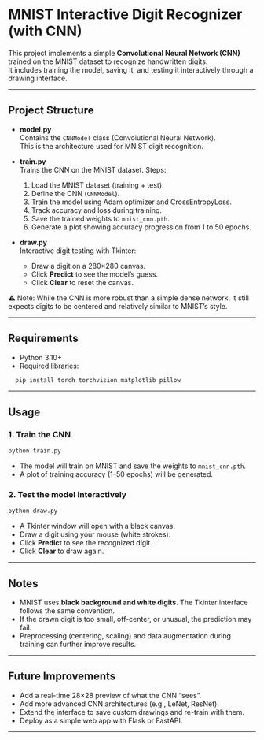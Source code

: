 # MNIST Interactive Digit Recognizer (with CNN)

This project implements a simple **Convolutional Neural Network (CNN)** trained on the MNIST dataset to recognize handwritten digits.  
It includes training the model, saving it, and testing it interactively through a drawing interface.

---

## Project Structure

- **model.py**  
  Contains the `CNNModel` class (Convolutional Neural Network).  
  This is the architecture used for MNIST digit recognition.

- **train.py**  
  Trains the CNN on the MNIST dataset. Steps:  
  1. Load the MNIST dataset (training + test).  
  2. Define the CNN (`CNNModel`).  
  3. Train the model using Adam optimizer and CrossEntropyLoss.  
  4. Track accuracy and loss during training.  
  5. Save the trained weights to `mnist_cnn.pth`.  
  6. Generate a plot showing accuracy progression from 1 to 50 epochs.

- **draw.py**  
  Interactive digit testing with Tkinter:  
  - Draw a digit on a 280×280 canvas.  
  - Click **Predict** to see the model’s guess.  
  - Click **Clear** to reset the canvas.  

⚠️ Note: While the CNN is more robust than a simple dense network, it still expects digits to be centered and relatively similar to MNIST’s style.

---

## Requirements

- Python 3.10+  
- Required libraries:

```bash
  pip install torch torchvision matplotlib pillow
````

---

## Usage

### 1. Train the CNN

```bash
python train.py
```

- The model will train on MNIST and save the weights to `mnist_cnn.pth`.
- A plot of training accuracy (1–50 epochs) will be generated.

### 2. Test the model interactively

```bash
python draw.py
```

- A Tkinter window will open with a black canvas.
- Draw a digit using your mouse (white strokes).
- Click **Predict** to see the recognized digit.
- Click **Clear** to draw again.

---

## Notes

- MNIST uses **black background and white digits**. The Tkinter interface follows the same convention.
- If the drawn digit is too small, off-center, or unusual, the prediction may fail.
- Preprocessing (centering, scaling) and data augmentation during training can further improve results.

---

## Future Improvements

- Add a real-time 28×28 preview of what the CNN “sees”.
- Add more advanced CNN architectures (e.g., LeNet, ResNet).
- Extend the interface to save custom drawings and re-train with them.
- Deploy as a simple web app with Flask or FastAPI.

---
